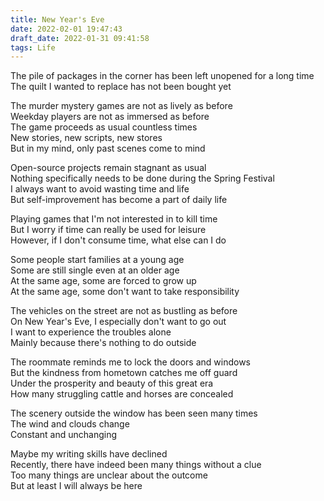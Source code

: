 ```yaml
---
title: New Year's Eve
date: 2022-02-01 19:47:43
draft_date: 2022-01-31 09:41:58
tags: Life
---
```


The pile of packages in the corner has been left unopened for a long time  
The quilt I wanted to replace has not been bought yet

The murder mystery games are not as lively as before  
Weekday players are not as immersed as before  
The game proceeds as usual countless times  
New stories, new scripts, new stores  
But in my mind, only past scenes come to mind  

Open-source projects remain stagnant as usual  
Nothing specifically needs to be done during the Spring Festival  
I always want to avoid wasting time and life  
But self-improvement has become a part of daily life  

Playing games that I'm not interested in to kill time  
But I worry if time can really be used for leisure  
However, if I don't consume time, what else can I do  

Some people start families at a young age  
Some are still single even at an older age  
At the same age, some are forced to grow up  
At the same age, some don't want to take responsibility  

The vehicles on the street are not as bustling as before  
On New Year's Eve, I especially don't want to go out  
I want to experience the troubles alone  
Mainly because there's nothing to do outside  

The roommate reminds me to lock the doors and windows  
But the kindness from hometown catches me off guard  
Under the prosperity and beauty of this great era  
How many struggling cattle and horses are concealed  

The scenery outside the window has been seen many times  
The wind and clouds change  
Constant and unchanging  

Maybe my writing skills have declined  
Recently, there have indeed been many things without a clue  
Too many things are unclear about the outcome  
But at least I will always be here
